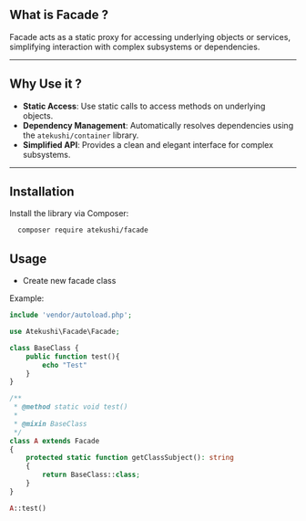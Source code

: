 ## What is Facade ?

Facade acts as a static proxy for accessing underlying objects or services, simplifying interaction with complex
subsystems or dependencies.

---

## Why Use it ?

- **Static Access**: Use static calls to access methods on underlying objects.
- **Dependency Management**: Automatically resolves dependencies using the `atekushi/container` library.
- **Simplified API**: Provides a clean and elegant interface for complex subsystems.

---

## Installation

Install the library via Composer:

```bash
  composer require atekushi/facade
```

## Usage

- Create new facade class

Example:

```php
include 'vendor/autoload.php';

use Atekushi\Facade\Facade;

class BaseClass {
    public function test(){
        echo "Test"
    }
}

/**
 * @method static void test()
 *
 * @mixin BaseClass
 */
class A extends Facade
{
    protected static function getClassSubject(): string
    {
        return BaseClass::class;
    }
}

A::test()

```
